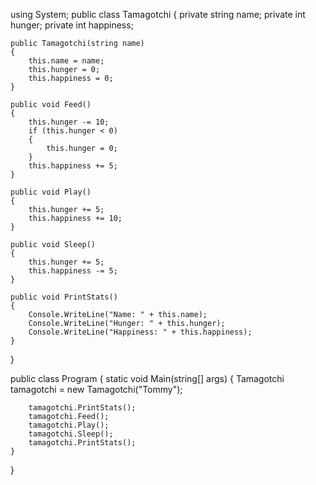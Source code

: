 using System;
public class Tamagotchi
{
    private string name;
    private int hunger;
    private int happiness;

    public Tamagotchi(string name)
    {
        this.name = name;
        this.hunger = 0;
        this.happiness = 0;
    }

    public void Feed()
    {
        this.hunger -= 10;
        if (this.hunger < 0)
        {
            this.hunger = 0;
        }
        this.happiness += 5;
    }

    public void Play()
    {
        this.hunger += 5;
        this.happiness += 10;
    }

    public void Sleep()
    {
        this.hunger += 5;
        this.happiness -= 5;
    }

    public void PrintStats()
    {
        Console.WriteLine("Name: " + this.name);
        Console.WriteLine("Hunger: " + this.hunger);
        Console.WriteLine("Happiness: " + this.happiness);
    }
}

public class Program
{
    static void Main(string[] args)
    {
        Tamagotchi tamagotchi = new Tamagotchi("Tommy");

        tamagotchi.PrintStats();
        tamagotchi.Feed();
        tamagotchi.Play();
        tamagotchi.Sleep();
        tamagotchi.PrintStats();
    }
}
